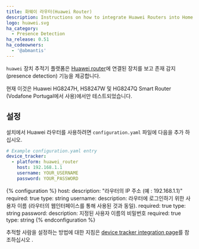 ```yaml
---
title: 화웨이 라우터(Huawei Router)
description: Instructions on how to integrate Huawei Routers into Home Assistant.
logo: huawei.svg
ha_category:
  - Presence Detection
ha_release: 0.51
ha_codeowners:
  - '@abmantis'
---
```


`huawei` 장치 추적기 플랫폼은 [Huawei router](http://m.huawei.com/enmobile/enterprise/products/network/access/pon-one/hw-371813.htm)에 연결된 장치를 보고 존재 감지(presence detection) 기능을 제공합니다. 

현재 이것은 Huawei HG8247H, HS8247W 및 HG8247Q Smart Router (Vodafone Portugal에서 사용)에서만 테스트되었습니다.

## 설정

설치에서 Huawei 라우터를 사용하려면 `configuration.yaml` 파일에 다음을 추가 하십시오.

```yaml
# Example configuration.yaml entry
device_tracker:
  - platform: huawei_router
    host: 192.168.1.1
    username: YOUR_USERNAME
    password: YOUR_PASSWORD
```

{% configuration %}
host:
  description: "라우터의 IP 주소 (예 : 192.168.1.1)"
  required: true
  type: string
username:
  description: 라우터에 로그인하기 위한 사용자 이름 (라우터의 웹인터페이스를 통해 사용된 것과 동일).
  required: true
  type: string
password:
  description: 지정된 사용자 이름의 비밀번호
  required: true
  type: string
{% endconfiguration %}

추적할 사람을 설정하는 방법에 대한 지침은 [device tracker integration page](/integrations/device_tracker/)를 참조하십시오 .